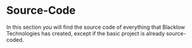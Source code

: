 # Source-Code
In this section you will find the source code of everything that Blacklow Technologies has created, except if the basic project is already source-coded.
